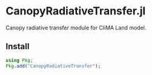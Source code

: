 # CanopyRadiativeTransfer.jl

Canopy radiative transfer module for CliMA Land model.

## Install

```julia
using Pkg;
Pkg.add("CanopyRadiativeTransfer");
```
